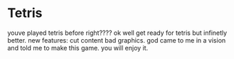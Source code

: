 # Tetris
youve played tetris before right????
ok well get ready for tetris but infinetly better. 
new features: 
cut content 
bad graphics. 
god came to me in a vision and told me to make this game. 
you will enjoy it.
